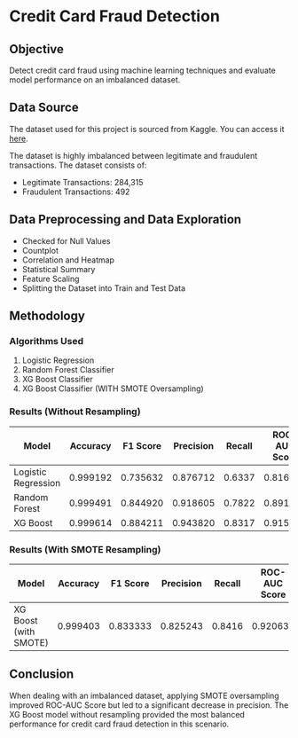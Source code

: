 # Credit Card Fraud Detection

## Objective
Detect credit card fraud using machine learning techniques and evaluate model performance on an imbalanced dataset.

## Data Source
The dataset used for this project is sourced from Kaggle. You can access it [here](https://www.kaggle.com/datasets/mlg-ulb/creditcardfraud).
 

The dataset is highly imbalanced between legitimate and fraudulent transactions. The dataset consists of:
- Legitimate Transactions: 284,315
- Fraudulent Transactions: 492

## Data Preprocessing and Data Exploration
- Checked for Null Values
- Countplot
- Correlation and Heatmap
- Statistical Summary
- Feature Scaling
- Splitting the Dataset into Train and Test Data

## Methodology
### Algorithms Used
1. Logistic Regression
2. Random Forest Classifier
3. XG Boost Classifier
4. XG Boost Classifier (WITH SMOTE Oversampling)

### Results (Without Resampling)
| Model                | Accuracy | F1 Score | Precision | Recall | ROC-AUC Score |
|----------------------|----------|----------|-----------|--------|---------------|
| Logistic Regression  | 0.999192 | 0.735632 | 0.876712  | 0.6337 | 0.816753      |
| Random Forest        | 0.999491 | 0.844920 | 0.918605  | 0.7822 | 0.891028      |
| XG Boost             | 0.999614 | 0.884211 | 0.943820  | 0.8317 | 0.915798      |

### Results (With SMOTE Resampling)
| Model                | Accuracy | F1 Score | Precision | Recall | ROC-AUC Score |
|----------------------|----------|----------|-----------|--------|---------------|
| XG Boost (with SMOTE)| 0.999403 | 0.833333 | 0.825243  | 0.8416 | 0.920634      |

## Conclusion
When dealing with an imbalanced dataset, applying SMOTE oversampling improved ROC-AUC Score but led to a significant decrease in precision. The XG Boost model without resampling provided the most balanced performance for credit card fraud detection in this scenario.

